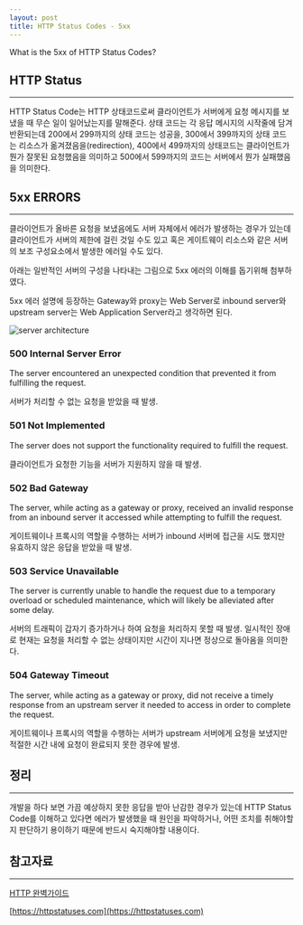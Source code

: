 ```yaml
---
layout: post
title: HTTP Status Codes - 5xx
---
```

What is the 5xx of HTTP Status Codes?

## HTTP Status

-------------
HTTP Status Code는 HTTP 상태코드로써 클라이언트가 서버에게 요청 메시지를 보냈을 때 무슨 일이 일어났는지를 말해준다.
상태 코드는 각 응답 메시지의 시작줄에 담겨 반환되는데 200에서 299까지의 상태 코드는 성공을, 300에서 399까지의 상태 코드는 리소스가 옮겨졌음을(redirection), 
400에서 499까지의 상태코드는 클라이언트가 뭔가 잘못된 요청했음을 의미하고 500에서 599까지의 코드는 서버에서 뭔가 실패했음을 의미한다.

## 5xx ERRORS

-------------
클라이언트가 올바른 요청을 보냈음에도 서버 자체에서 에러가 발생하는 경우가 있는데 클라이언트가 서버의 제한에 걸린 것일 수도 있고 혹은 게이트웨이 리소스와 같은 서버의 보조 구성요소에서 발생한 에러일 수도 있다.

아래는 일반적인 서버의 구성을 나타내는 그림으로 5xx 에러의 이해를 돕기위해 첨부하였다.

5xx 에러 설명에 등장하는 Gateway와 proxy는 Web Server로 inbound server와 upstream server는 Web Application Server라고 생각하면 된다.

![server architecture](http://xoxoms.github.io/images/architecture.png)

### 500 Internal Server Error
The server encountered an unexpected condition that prevented it from fulfilling the request.

서버가 처리할 수 없는 요청을 받았을 때 발생.

### 501 Not Implemented

The server does not support the functionality required to fulfill the request.

클라이언트가 요청한 기능을 서버가 지원하지 않을 때 발생.

### 502 Bad Gateway

The server, while acting as a gateway or proxy, received an invalid response from an inbound server it accessed while attempting to fulfill the request.

게이트웨이나 프록시의 역할을 수행하는 서버가 inbound 서버에 접근을 시도 했지만 유효하지 않은 응답을 받았을 때 발생. 

### 503 Service Unavailable

The server is currently unable to handle the request due to a temporary overload or scheduled maintenance, which will likely be alleviated after some delay.

서버의 트래픽이 갑자기 증가하거나 하여 요청을 처리하지 못할 때 발생. 일시적인 장애로 현재는 요청을 처리할 수 없는 상태이지만 시간이 지나면 정상으로 돌아옴을 의미한다. 

### 504 Gateway Timeout

The server, while acting as a gateway or proxy, did not receive a timely response from an upstream server it needed to access in order to complete the request.

게이트웨이나 프록시의 역할을 수행하는 서버가 upstream 서버에게 요청을 보냈지만 적절한 시간 내에 요청이 완료되지 못한 경우에 발생.


## 정리

---
개발을 하다 보면 가끔 예상하지 못한 응답을 받아 난감한 경우가 있는데 HTTP Status Code를 이해하고 있다면 에러가 발생했을 때 
원인을 파악하거나, 어떤 조치를 취해야할지 판단하기 용이하기 때문에 반드시 숙지해야할 내용이다.

## 참고자료

---

[HTTP 완벽가이드](http://kyobobook.co.kr/product/detailViewKor.laf?mallGb=KOR&ejkGb=KOR&barcode=9788966261208)

[https://httpstatuses.com](https://httpstatuses.com)